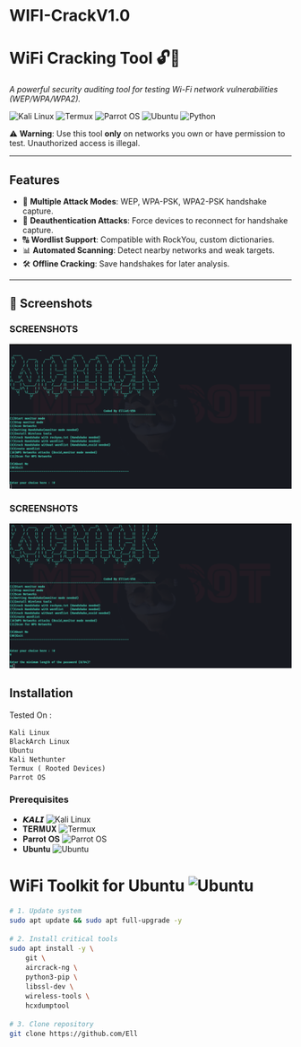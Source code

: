# WIFI-CrackV1.0
# WiFi Cracking Tool 🔓📡  
*A powerful security auditing tool for testing Wi-Fi network vulnerabilities (WEP/WPA/WPA2).*  

![Kali Linux](https://img.shields.io/badge/Kali_Linux-557C94?style=for-the-badge&logo=kali-linux&logoColor=white)
![Termux](https://img.shields.io/badge/Termux-000000?style=for-the-badge&logo=termux&logoColor=white)
![Parrot OS](https://img.shields.io/badge/Parrot_OS-FF6600?style=for-the-badge&logo=parrotos&logoColor=white)
![Ubuntu](https://img.shields.io/badge/Ubuntu-E95420?style=for-the-badge&logo=ubuntu&logoColor=white)
![Python](https://img.shields.io/badge/Python-3.x-blue)  

⚠ **Warning**: Use this tool **only** on networks you own or have permission to test. Unauthorized access is illegal.  

---

## Features  
- 🎯 **Multiple Attack Modes**: WEP, WPA-PSK, WPA2-PSK handshake capture.  
- 📡 **Deauthentication Attacks**: Force devices to reconnect for handshake capture.  
- 🔠 **Wordlist Support**: Compatible with RockYou, custom dictionaries.  
- 📊 **Automated Scanning**: Detect nearby networks and weak targets.  
- 🛠 **Offline Cracking**: Save handshakes for later analysis.  

---

## 📸 Screenshots  

### **SCREENSHOTS**  
![WCRACK](main.png)  

### **SCREENSHOTS**  
![WCRACK](main2.png)  


## Installation  
Tested On :

    Kali Linux
    BlackArch Linux
    Ubuntu
    Kali Nethunter
    Termux ( Rooted Devices)
    Parrot OS

### Prerequisites  
- 𝙆𝘼𝙇𝙄 ![Kali Linux](https://img.shields.io/badge/Kali_Linux-557C94?style=for-the-badge&logo=kali-linux&logoColor=white)
- 𝐓𝐄𝐑𝐌𝐔𝐗 ![Termux](https://img.shields.io/badge/Termux-000000?style=for-the-badge&logo=termux&logoColor=white)
-  𝐏𝐚𝐫𝐫𝐨𝐭 𝐎𝐒 ![Parrot OS](https://img.shields.io/badge/Parrot_OS-FF6600?style=for-the-badge&logo=parrotos&logoColor=white)
-  𝐔𝐛𝐮𝐧𝐭𝐮 ![Ubuntu](https://img.shields.io/badge/Ubuntu-E95420?style=for-the-badge&logo=ubuntu&logoColor=white)

# WiFi Toolkit for Ubuntu ![Ubuntu](https://img.shields.io/badge/Ubuntu-E95420?style=for-the-badge&logo=ubuntu&logoColor=white)

```bash
# 1. Update system
sudo apt update && sudo apt full-upgrade -y

# 2. Install critical tools
sudo apt install -y \
    git \
    aircrack-ng \
    python3-pip \
    libssl-dev \
    wireless-tools \
    hcxdumptool

# 3. Clone repository
git clone https://github.com/Ell
